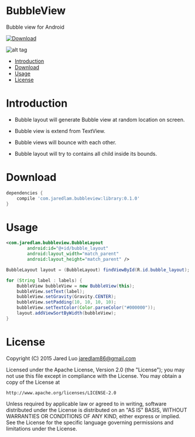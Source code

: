 # BubbleView
Bubble view for Android

 [ ![Download](https://api.bintray.com/packages/jaredlam/maven/BubbleView/images/download.svg) ](https://bintray.com/jaredlam/maven/BubbleView/_latestVersion)

![alt tag](https://media.giphy.com/media/xTiTnhGVIMGO6z07oA/giphy.gif)

- [Introduction](#introduction)
- [Download](#download)
- [Usage](#usage)
- [License](#license)

# Introduction

- Bubble layout will generate Bubble view at random location on screen.

- Bubble view is extend from TextView.

- Bubble views will bounce with each other.

- Bubble layout will try to contains all child inside its bounds.

# Download
```groovy
dependencies {
    compile 'com.jaredlam.bubbleview:library:0.1.0'
}
```

# Usage

```xml
<com.jaredlam.bubbleview.BubbleLayout
        android:id="@+id/bubble_layout"
        android:layout_width="match_parent"
        android:layout_height="match_parent" />
```

```java
BubbleLayout layout = (BubbleLayout) findViewById(R.id.bubble_layout);

for (String label : labels) {
    BubbleView bubbleView = new BubbleView(this);
    bubbleView.setText(label);
    bubbleView.setGravity(Gravity.CENTER);
    bubbleView.setPadding(10, 10, 10, 10);
    bubbleView.setTextColor(Color.parseColor("#000000"));
    layout.addViewSortByWidth(bubbleView);
}
```

# License

Copyright (C) 2015 Jared Luo
jaredlam86@gmail.com

Licensed under the Apache License, Version 2.0 (the "License");
you may not use this file except in compliance with the License.
You may obtain a copy of the License at

    http://www.apache.org/licenses/LICENSE-2.0

Unless required by applicable law or agreed to in writing, software
distributed under the License is distributed on an "AS IS" BASIS,
WITHOUT WARRANTIES OR CONDITIONS OF ANY KIND, either express or implied.
See the License for the specific language governing permissions and
limitations under the License.










